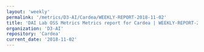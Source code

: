 ```yaml
---
layout: 'weekly'
permalink: '/metrics/D3-AI/Cardea/WEEKLY-REPORT-2018-11-02'
title: 'DAI Lab OSS Metrics Metrics report for Cardea | WEEKLY-REPORT-2018-11-02'
organization: 'D3-AI'
repository: 'Cardea'
current_date: '2018-11-02'
---
```


